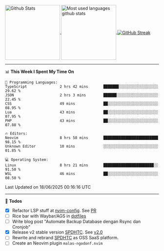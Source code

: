 <a href="https://github.com/anuraghazra/github-readme-stats">
  <img 
        height=180
        align="center" 
        src="https://github-readme-stats.vercel.app/api?username=rizkyilhampra&rank_icon=github&show_icons=true&theme=catppuccin_mocha&hide_border=true&include_all_commits=true&count_private=true&card_width=270" 
        alt="Github Stats" 
    />
</a>
<a href="https://github.com/anuraghazra/github-readme-stats">
  <img 
        height=180
        align="center" 
        src="https://github-readme-stats.vercel.app/api/top-langs/?username=rizkyilhampra&layout=compact&theme=catppuccin_mocha&hide_border=true&langs_count=8" 
        alt="Most used languages github stats" 
    />
</a>
<a href="https://git.io/streak-stats"><img src="https://streak-stats.demolab.com?user=rizkyilhampra&theme=catppuccin-mocha&hide_border=true" align="center" alt="GitHub Streak" /></a>

---

<!--START_SECTION:waka-->
📊 **This Week I Spent My Time On** 

```text
💬 Programming Languages: 
TypeScript               2 hrs 42 mins       ███████░░░░░░░░░░░░░░░░░░   29.62 % 
JSON                     2 hrs 3 mins        ██████░░░░░░░░░░░░░░░░░░░   22.45 % 
CSS                      49 mins             ██░░░░░░░░░░░░░░░░░░░░░░░   08.95 % 
Lua                      43 mins             ██░░░░░░░░░░░░░░░░░░░░░░░   07.95 % 
PHP                      43 mins             ██░░░░░░░░░░░░░░░░░░░░░░░   07.88 % 

🔥 Editors: 
Neovim                   8 hrs 58 mins       █████████████████████████   98.15 % 
Unknown Editor           10 mins             ░░░░░░░░░░░░░░░░░░░░░░░░░   01.85 % 

💻 Operating System: 
Linux                    8 hrs 21 mins       ███████████████████████░░   91.50 % 
WSL                      46 mins             ██░░░░░░░░░░░░░░░░░░░░░░░   08.50 % 
```


 Last Updated on 18/06/2025 00:16:16 UTC
<!--END_SECTION:waka-->

---

📒 **Todos**
<br>
- [x] Refactor LSP stuff at [nvim-config](https://github.com/rizkyilhampra/nvim-config). See [PR](https://github.com/rizkyilhampra/nvim-config/pull/9)
- [ ] Rice bar with Waybar/AGS in [dotfiles](https://github.com/rizkyilhampra/dotfiles)
- [ ] Write blog post "Automate Backup Database dengan Rsync dan Cronjob"
- [x] Release v2 stable version [SPDHTC](https://github.com/rizkyilhampra/spdhtc). See [v2.0](https://github.com/rizkyilhampra/spdhtc/releases/tag/v2.0)
- [ ] Rewrite and rebrand [SPDHTC](https://github.com/rizkyilhampra/spdhtc) as OSS SaaS platform.
- [ ] Create an Neovim plugin `malas-ngodonf.nvim`
